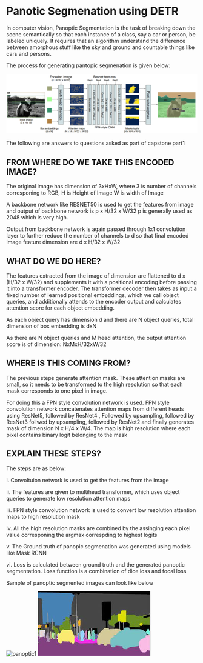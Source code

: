 # Panotic Segmenation using DETR

In computer vision, Panoptic Segmentation is the task of breaking down the scene semantically so that each instance of a class, say a car 
or person, be labeled uniquely. It requires that an algorithm understand the difference between amorphous stuff like the sky
and ground and countable things like cars and persons.

The process for generating pantopic segmenation is given below:

![segmentation_prcess](/part1/segmtation_process.png)


The following are answers to questions asked as part of capstone part1

## FROM WHERE DO WE TAKE THIS ENCODED IMAGE?

The original image has dimension of 3xHxW,
where 3 is number of channels corresponing to RGB, 
H is Height of Image
W is width of Image


A backbone network like RESNET50 is used to get the features from image and output of backbone network is p x H/32 x W/32
p is generally used as 2048 which is very high.

Output from backbone network is again passed through 1x1 convolution layer to further reduce the number of channels to d so that
final encoded image feature dimension are d x H/32 x W/32


## WHAT DO WE DO HERE?

The features extracted from the image of dimension are flattened to d x (H/32 x W/32) and  supplements it with a positional
encoding before passing it into a transformer encoder. The transformer decoder then takes as input a fixed number of learned positional
embeddings, which we call object queries, and additionally attends to the encoder output and calculates attention score for each 
object embedding.

As each object query has dimension d and there are N object queries, 
total dimension of box embedding is dxN

As there are N object queries and M head attention, the output attention score is of dimension:
NxMxH/32xW/32


## WHERE IS THIS COMING FROM?

The previous steps generate attention mask. These attention masks are small, so it needs to be transformed to the high resolution so that each
mask corresponds to one pixel in image.  

For doing this a FPN style convolution network is used. FPN style convolution network concatenates attention maps from different heads
using ResNet5, followed by ResNet4 , Followed by upsampling, followed by ResNet3 follwed by upsampling, followed by ResNet2 and finally generates
mask of dimension N x H/4 x W/4. The map is high resolution where each pixel contains binary logit belonging to the mask



## EXPLAIN THESE STEPS?

The steps are as below:

i. Convoltuion network is used to get the features from the image

ii. The features are given to multihead transformer, which uses object queries to generate low resolution attention maps

iii. FPN style convolution network is used to convert low resolution attention maps to high resolution mask

iv. All the high resolution masks are combined by the assinging each pixel value corresponing the argmax correspding to highest logits

v. The Ground truth of panopic segmenation was generated using models like Mask RCNN

vi. Loss is calculated between ground truth and the generated panoptic segmentation. Loss function is a combination of dice loss and focal loss 

Sample of panoptic segmented images can look like below

![panoptic1](/part1/spanoptic_segmentation1.jfif)
![panoptic2](/part1/panoptic_segmentation2.jfif)



